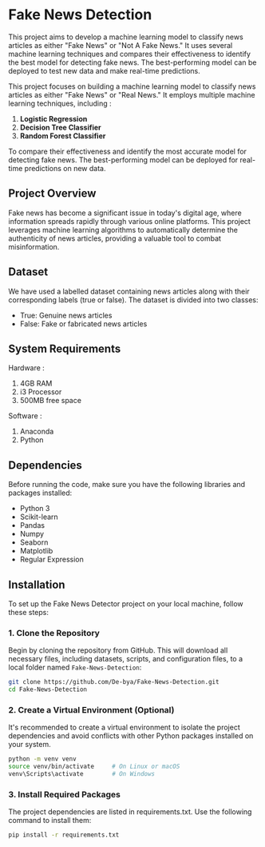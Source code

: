 # Fake News Detection

This project aims to develop a machine learning model to classify news articles as either "Fake News" or "Not A Fake News." It uses several machine learning techniques and compares their effectiveness to identify the best model for detecting fake news. The best-performing model can be deployed to test new data and make real-time predictions.

This project focuses on building a machine learning model to classify news articles as either "Fake News" or "Real News." It employs multiple machine learning techniques, including :

1. **Logistic Regression**
2. **Decision Tree Classifier**
3.  **Random Forest Classifier**

To compare their effectiveness and identify the most accurate model for detecting fake news. The best-performing model can be deployed for real-time predictions on new data.

## Project Overview

Fake news has become a significant issue in today's digital age, where information spreads rapidly through various online platforms. This project leverages machine learning algorithms to automatically determine the authenticity of news articles, providing a valuable tool to combat misinformation.

## Dataset

We have used a labelled dataset containing news articles along with their corresponding labels (true or false). The dataset is divided into two classes:
- True: Genuine news articles
- False: Fake or fabricated news articles

## System Requirements 

Hardware :
1. 4GB RAM
2. i3 Processor
3. 500MB free space

Software :
1. Anaconda
2. Python

## Dependencies

Before running the code, make sure you have the following libraries and packages installed:

- Python 3
- Scikit-learn
- Pandas
- Numpy
- Seaborn
- Matplotlib
- Regular Expression



## Installation

To set up the Fake News Detector project on your local machine, follow these steps:

### 1. Clone the Repository

Begin by cloning the repository from GitHub. This will download all necessary files, including datasets, scripts, and configuration files, to a local folder named `Fake-News-Detection`:

```bash
git clone https://github.com/De-bya/Fake-News-Detection.git
cd Fake-News-Detection
```
### 2. Create a Virtual Environment (Optional)

It's recommended to create a virtual environment to isolate the project dependencies and avoid conflicts with other Python packages installed on your system.

```bash
python -m venv venv
source venv/bin/activate     # On Linux or macOS
venv\Scripts\activate        # On Windows
```

### 3. Install Required Packages

The project dependencies are listed in requirements.txt. Use the following command to install them:

```bash
pip install -r requirements.txt
```


